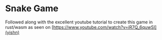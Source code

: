 # Snake Game

Followed along with the excellent youtube tutorial to create this game
in rust/wasm as seen on [https://www.youtube.com/watch?v=iR7Q_6quwSI](yishn)
